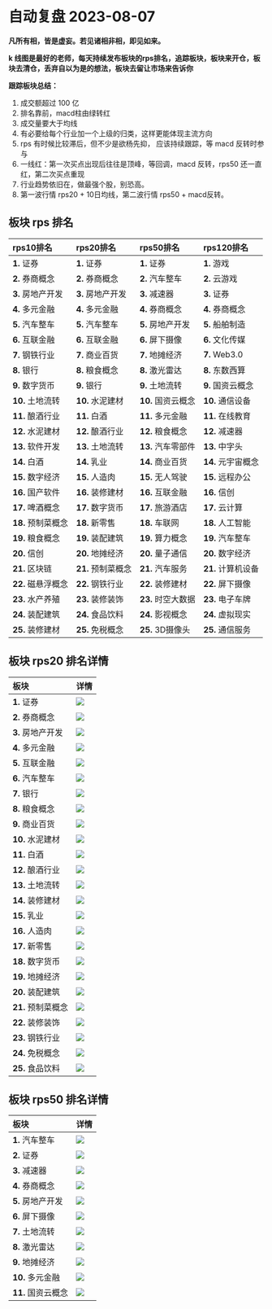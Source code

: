 # 自动复盘 2023-08-07

**凡所有相，皆是虚妄。若见诸相非相，即见如来。**

**k 线图是最好的老师，每天持续发布板块的rps排名，追踪板块，板块来开仓，板块去清仓，丢弃自以为是的想法，板块去留让市场来告诉你**
        
**跟踪板块总结：**
1. 成交额超过 100 亿
2. 排名靠前，macd柱由绿转红
3. 成交量要大于均线
4. 有必要给每个行业加一个上级的归类，这样更能体现主流方向
5. rps 有时候比较滞后，但不少是欲杨先抑， 应该持续跟踪，等 macd 反转时参与
6. 一线红：第一次买点出现后往往是顶峰，等回调，macd 反转，rps50 还一直红，第二次买点重现
7. 行业趋势依旧在，做最强个股，别恐高。
8. 第一波行情 rps20 + 10日均线，第二波行情 rps50 + macd反转。
        
## 板块 rps 排名
| rps10排名          | rps20排名          | rps50排名          | rps120排名         |
|:-------------------|:-------------------|:-------------------|:-------------------|
| **1.** 证券        | **1.** 证券        | **1.** 证券        | **1.** 游戏        |
| **2.** 券商概念    | **2.** 券商概念    | **2.** 汽车整车    | **2.** 云游戏      |
| **3.** 房地产开发  | **3.** 房地产开发  | **3.** 减速器      | **3.** 证券        |
| **4.** 多元金融    | **4.** 多元金融    | **4.** 券商概念    | **4.** 券商概念    |
| **5.** 汽车整车    | **5.** 汽车整车    | **5.** 房地产开发  | **5.** 船舶制造    |
| **6.** 互联金融    | **6.** 互联金融    | **6.** 屏下摄像    | **6.** 文化传媒    |
| **7.** 钢铁行业    | **7.** 商业百货    | **7.** 地摊经济    | **7.** Web3.0      |
| **8.** 银行        | **8.** 粮食概念    | **8.** 激光雷达    | **8.** 东数西算    |
| **9.** 数字货币    | **9.** 银行        | **9.** 土地流转    | **9.** 国资云概念  |
| **10.** 土地流转   | **10.** 水泥建材   | **10.** 国资云概念 | **10.** 通信设备   |
| **11.** 酿酒行业   | **11.** 白酒       | **11.** 多元金融   | **11.** 在线教育   |
| **12.** 水泥建材   | **12.** 酿酒行业   | **12.** 粮食概念   | **12.** 减速器     |
| **13.** 软件开发   | **13.** 土地流转   | **13.** 汽车零部件 | **13.** 中字头     |
| **14.** 白酒       | **14.** 乳业       | **14.** 商业百货   | **14.** 元宇宙概念 |
| **15.** 数字经济   | **15.** 人造肉     | **15.** 无人驾驶   | **15.** 远程办公   |
| **16.** 国产软件   | **16.** 装修建材   | **16.** 互联金融   | **16.** 信创       |
| **17.** 啤酒概念   | **17.** 数字货币   | **17.** 旅游酒店   | **17.** 云计算     |
| **18.** 预制菜概念 | **18.** 新零售     | **18.** 车联网     | **18.** 人工智能   |
| **19.** 粮食概念   | **19.** 装配建筑   | **19.** 算力概念   | **19.** 汽车整车   |
| **20.** 信创       | **20.** 地摊经济   | **20.** 量子通信   | **20.** 数字经济   |
| **21.** 区块链     | **21.** 预制菜概念 | **21.** 汽车服务   | **21.** 计算机设备 |
| **22.** 磁悬浮概念 | **22.** 钢铁行业   | **22.** 装修建材   | **22.** 屏下摄像   |
| **23.** 水产养殖   | **23.** 装修装饰   | **23.** 时空大数据 | **23.** 电子车牌   |
| **24.** 装配建筑   | **24.** 食品饮料   | **24.** 影视概念   | **24.** 虚拟现实   |
| **25.** 装修建材   | **25.** 免税概念   | **25.** 3D摄像头   | **25.** 通信服务   |
## 板块 rps20 排名详情
| 板块               | 详情                                                                                                |
|:-------------------|:----------------------------------------------------------------------------------------------------|
| **1.** 证券        | ![](https://sykent-blog-image.oss-cn-beijing.aliyuncs.com/quant/image/2023/8/1691395613300-tmp.jpg) |
| **2.** 券商概念    | ![](https://sykent-blog-image.oss-cn-beijing.aliyuncs.com/quant/image/2023/8/1691395615000-tmp.jpg) |
| **3.** 房地产开发  | ![](https://sykent-blog-image.oss-cn-beijing.aliyuncs.com/quant/image/2023/8/1691395616149-tmp.jpg) |
| **4.** 多元金融    | ![](https://sykent-blog-image.oss-cn-beijing.aliyuncs.com/quant/image/2023/8/1691395619349-tmp.jpg) |
| **5.** 互联金融    | ![](https://sykent-blog-image.oss-cn-beijing.aliyuncs.com/quant/image/2023/8/1691395620398-tmp.jpg) |
| **6.** 汽车整车    | ![](https://sykent-blog-image.oss-cn-beijing.aliyuncs.com/quant/image/2023/8/1691395621351-tmp.jpg) |
| **7.** 银行        | ![](https://sykent-blog-image.oss-cn-beijing.aliyuncs.com/quant/image/2023/8/1691395622415-tmp.jpg) |
| **8.** 粮食概念    | ![](https://sykent-blog-image.oss-cn-beijing.aliyuncs.com/quant/image/2023/8/1691395623909-tmp.jpg) |
| **9.** 商业百货    | ![](https://sykent-blog-image.oss-cn-beijing.aliyuncs.com/quant/image/2023/8/1691395624984-tmp.jpg) |
| **10.** 水泥建材   | ![](https://sykent-blog-image.oss-cn-beijing.aliyuncs.com/quant/image/2023/8/1691395626132-tmp.jpg) |
| **11.** 白酒       | ![](https://sykent-blog-image.oss-cn-beijing.aliyuncs.com/quant/image/2023/8/1691395627303-tmp.jpg) |
| **12.** 酿酒行业   | ![](https://sykent-blog-image.oss-cn-beijing.aliyuncs.com/quant/image/2023/8/1691395628506-tmp.jpg) |
| **13.** 土地流转   | ![](https://sykent-blog-image.oss-cn-beijing.aliyuncs.com/quant/image/2023/8/1691395629599-tmp.jpg) |
| **14.** 装修建材   | ![](https://sykent-blog-image.oss-cn-beijing.aliyuncs.com/quant/image/2023/8/1691395630751-tmp.jpg) |
| **15.** 乳业       | ![](https://sykent-blog-image.oss-cn-beijing.aliyuncs.com/quant/image/2023/8/1691395631799-tmp.jpg) |
| **16.** 人造肉     | ![](https://sykent-blog-image.oss-cn-beijing.aliyuncs.com/quant/image/2023/8/1691395632949-tmp.jpg) |
| **17.** 新零售     | ![](https://sykent-blog-image.oss-cn-beijing.aliyuncs.com/quant/image/2023/8/1691395634067-tmp.jpg) |
| **18.** 数字货币   | ![](https://sykent-blog-image.oss-cn-beijing.aliyuncs.com/quant/image/2023/8/1691395635161-tmp.jpg) |
| **19.** 地摊经济   | ![](https://sykent-blog-image.oss-cn-beijing.aliyuncs.com/quant/image/2023/8/1691395636199-tmp.jpg) |
| **20.** 装配建筑   | ![](https://sykent-blog-image.oss-cn-beijing.aliyuncs.com/quant/image/2023/8/1691395637330-tmp.jpg) |
| **21.** 预制菜概念 | ![](https://sykent-blog-image.oss-cn-beijing.aliyuncs.com/quant/image/2023/8/1691395638356-tmp.jpg) |
| **22.** 装修装饰   | ![](https://sykent-blog-image.oss-cn-beijing.aliyuncs.com/quant/image/2023/8/1691395639431-tmp.jpg) |
| **23.** 钢铁行业   | ![](https://sykent-blog-image.oss-cn-beijing.aliyuncs.com/quant/image/2023/8/1691395640467-tmp.jpg) |
| **24.** 免税概念   | ![](https://sykent-blog-image.oss-cn-beijing.aliyuncs.com/quant/image/2023/8/1691395641581-tmp.jpg) |
| **25.** 食品饮料   | ![](https://sykent-blog-image.oss-cn-beijing.aliyuncs.com/quant/image/2023/8/1691395642782-tmp.jpg) |
## 板块 rps50 排名详情
| 板块               | 详情                                                                                                |
|:-------------------|:----------------------------------------------------------------------------------------------------|
| **1.** 汽车整车    | ![](https://sykent-blog-image.oss-cn-beijing.aliyuncs.com/quant/image/2023/8/1691395644064-tmp.jpg) |
| **2.** 证券        | ![](https://sykent-blog-image.oss-cn-beijing.aliyuncs.com/quant/image/2023/8/1691395645099-tmp.jpg) |
| **3.** 减速器      | ![](https://sykent-blog-image.oss-cn-beijing.aliyuncs.com/quant/image/2023/8/1691395646200-tmp.jpg) |
| **4.** 券商概念    | ![](https://sykent-blog-image.oss-cn-beijing.aliyuncs.com/quant/image/2023/8/1691395647199-tmp.jpg) |
| **5.** 房地产开发  | ![](https://sykent-blog-image.oss-cn-beijing.aliyuncs.com/quant/image/2023/8/1691395648315-tmp.jpg) |
| **6.** 屏下摄像    | ![](https://sykent-blog-image.oss-cn-beijing.aliyuncs.com/quant/image/2023/8/1691395649447-tmp.jpg) |
| **7.** 土地流转    | ![](https://sykent-blog-image.oss-cn-beijing.aliyuncs.com/quant/image/2023/8/1691395650464-tmp.jpg) |
| **8.** 激光雷达    | ![](https://sykent-blog-image.oss-cn-beijing.aliyuncs.com/quant/image/2023/8/1691395651500-tmp.jpg) |
| **9.** 地摊经济    | ![](https://sykent-blog-image.oss-cn-beijing.aliyuncs.com/quant/image/2023/8/1691395652546-tmp.jpg) |
| **10.** 多元金融   | ![](https://sykent-blog-image.oss-cn-beijing.aliyuncs.com/quant/image/2023/8/1691395653849-tmp.jpg) |
| **11.** 国资云概念 | ![](https://sykent-blog-image.oss-cn-beijing.aliyuncs.com/quant/image/2023/8/1691395655059-tmp.jpg) |